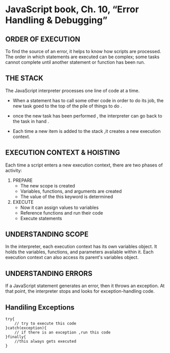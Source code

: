 # JavaScript book, Ch. 10, “Error Handling & Debugging”

## ORDER OF EXECUTION
To find the source of an error, it helps to know how scripts are processed.
The order in which statements are executed can be complex; some tasks
cannot complete until another statement or function has been run.

## THE STACK 
The JavaScript interpreter processes one line of code at a time.

* When a statement has to call some other code in order to do its job, the new task goed to the top of the pile of things to do .

* once the new task has been performed , the interpreter can go back to the task in hand .

* Each time a new item is added to the stack ,it creates a new execution context.

## EXECUTION CONTEXT & HOISTING
Each time a script enters a new execution context, there are two phases
of activity: 

1. PREPARE 
    * The new scope is created
    *  Variables, functions, and arguments are created
    *  The value of the this keyword is determined
3. EXECUTE
    * Now it can assign values to variables
    * Reference functions and run their code
    * Execute statements

## UNDERSTANDING SCOPE

In the interpreter, each execution context has its own variables object.
It holds the variables, functions, and parameters available within it.
Each execution context can also access its parent's variables object. 

## UNDERSTANDING ERRORS
If a JavaScript statement generates an error, then it throws an exception.
At that point, the interpreter stops and looks for exception-handling code.

## Handiling Exceptions

```
try{
    // try to execute this code 
}catch(exception){
    // if there is an exception ,run this code
}finally{
    //this always gets executed 
}

```
